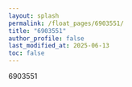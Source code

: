 ```yaml
---
layout: splash
permalink: /float_pages/6903551/
title: "6903551"
author_profile: false
last_modified_at: 2025-06-13
toc: false
---
```

 
6903551
